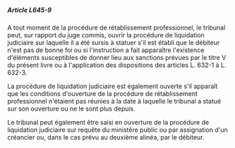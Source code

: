 ##### Article L645-9

A tout moment de la procédure de rétablissement professionnel, le tribunal peut, sur rapport du juge commis, ouvrir la procédure de liquidation judiciaire sur laquelle il a été sursis à statuer s'il est établi que le débiteur n'est pas de bonne foi ou si l'instruction a fait apparaître l'existence d'éléments susceptibles de donner lieu aux sanctions prévues par le titre V du présent livre ou à l'application des dispositions des articles L. 632-1 à L. 632-3.

La procédure de liquidation judiciaire est également ouverte s'il apparaît que les conditions d'ouverture de la procédure de rétablissement professionnel n'étaient pas réunies à la date à laquelle le tribunal a statué sur son ouverture ou ne le sont plus depuis.

Le tribunal peut également être saisi en ouverture de la procédure de liquidation judiciaire sur requête du ministère public ou par assignation d'un créancier ou, dans le cas prévu au deuxième alinéa, par le débiteur.

